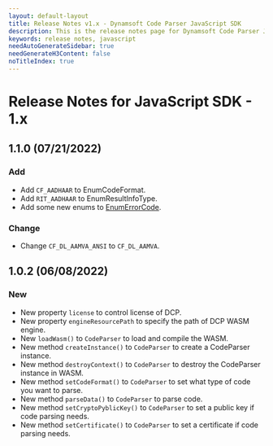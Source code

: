 ```yaml
---
layout: default-layout
title: Release Notes v1.x - Dynamsoft Code Parser JavaScript SDK
description: This is the release notes page for Dynamsoft Code Parser JavaScript SDK v1.x.
keywords: release notes, javascript
needAutoGenerateSidebar: true
needGenerateH3Content: false
noTitleIndex: true
---
```


# Release Notes for JavaScript SDK - 1.x

## 1.1.0 (07/21/2022)

### Add

* Add `CF_AADHAAR` to EnumCodeFormat.
* Add `RIT_AADHAAR` to EnumResultInfoType.
* Add some new enums to [EnumErrorCode](../api-reference/enum/EnumErrorCode.md).

### Change

* Change `CF_DL_AAMVA_ANSI` to `CF_DL_AAMVA`.

## 1.0.2 (06/08/2022)

### New

* New property `license` to control license of DCP.
* New property `engineResourcePath` to specify the path of DCP WASM engine.
* New `loadWasm()` to `CodeParser` to load and compile the WASM.
* New method `createInstance()` to `CodeParser` to create a CodeParser instance.
* New method `destroyContext()` to `CodeParser` to destroy the CodeParser instance in WASM.
* New method `setCodeFormat()` to `CodeParser` to set what type of code you want to parse.
* New method `parseData()` to `CodeParser` to parse code.
* New method `setCryptoPyblicKey()` to `CodeParser` to set a public key if code parsing needs.
* New method `setCertificate()` to `CodeParser` to set a certificate if code parsing needs.
